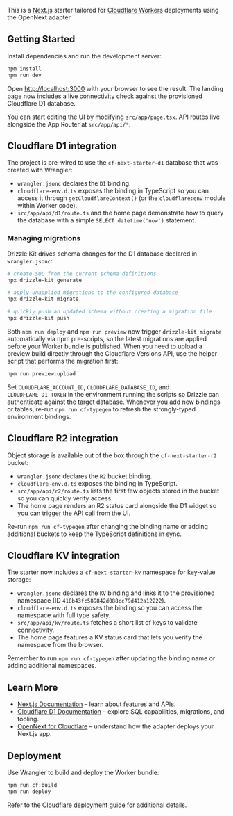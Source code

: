 This is a [Next.js](https://nextjs.org) starter tailored for [Cloudflare Workers](https://developers.cloudflare.com/workers/) deployments using the OpenNext adapter.

## Getting Started

Install dependencies and run the development server:

```bash
npm install
npm run dev
```

Open [http://localhost:3000](http://localhost:3000) with your browser to see the result. The landing page now includes a live connectivity check against the provisioned Cloudflare D1 database.

You can start editing the UI by modifying `src/app/page.tsx`. API routes live alongside the App Router at `src/app/api/*`.

## Cloudflare D1 integration

The project is pre-wired to use the `cf-next-starter-d1` database that was created with Wrangler:

- `wrangler.jsonc` declares the `D1` binding.
- `cloudflare-env.d.ts` exposes the binding in TypeScript so you can access it through `getCloudflareContext()` (or the `cloudflare:env` module within Worker code).
- `src/app/api/d1/route.ts` and the home page demonstrate how to query the database with a simple `SELECT datetime('now')` statement.

### Managing migrations

Drizzle Kit drives schema changes for the D1 database declared in `wrangler.jsonc`:

```bash
# create SQL from the current schema definitions
npx drizzle-kit generate

# apply unapplied migrations to the configured database
npx drizzle-kit migrate

# quickly push an updated schema without creating a migration file
npx drizzle-kit push
```

Both `npm run deploy` and `npm run preview` now trigger `drizzle-kit migrate` automatically via npm pre-scripts, so the latest migrations are applied before your Worker bundle is published. When you need to upload a preview build directly through the Cloudflare Versions API, use the helper script that performs the migration first:

```bash
npm run preview:upload
```

Set `CLOUDFLARE_ACCOUNT_ID`, `CLOUDFLARE_DATABASE_ID`, and `CLOUDFLARE_D1_TOKEN` in the environment running the scripts so Drizzle can authenticate against the target database. Whenever you add new bindings or tables, re-run `npm run cf-typegen` to refresh the strongly-typed environment bindings.

## Cloudflare R2 integration

Object storage is available out of the box through the `cf-next-starter-r2` bucket:

- `wrangler.jsonc` declares the `R2` bucket binding.
- `cloudflare-env.d.ts` exposes the binding in TypeScript.
- `src/app/api/r2/route.ts` lists the first few objects stored in the bucket so you can quickly verify access.
- The home page renders an R2 status card alongside the D1 widget so you can trigger the API call from the UI.

Re-run `npm run cf-typegen` after changing the binding name or adding additional buckets to keep the TypeScript definitions in sync.

## Cloudflare KV integration

The starter now includes a `cf-next-starter-kv` namespace for key-value storage:

- `wrangler.jsonc` declares the `KV` binding and links it to the provisioned namespace (ID `418b43fc589842d088cc79d412a12222`).
- `cloudflare-env.d.ts` exposes the binding so you can access the namespace with full type safety.
- `src/app/api/kv/route.ts` fetches a short list of keys to validate connectivity.
- The home page features a KV status card that lets you verify the namespace from the browser.

Remember to run `npm run cf-typegen` after updating the binding name or adding additional namespaces.

## Learn More

- [Next.js Documentation](https://nextjs.org/docs) – learn about features and APIs.
- [Cloudflare D1 Documentation](https://developers.cloudflare.com/d1/) – explore SQL capabilities, migrations, and tooling.
- [OpenNext for Cloudflare](https://opennext.js.org/cloudflare) – understand how the adapter deploys your Next.js app.

## Deployment

Use Wrangler to build and deploy the Worker bundle:

```bash
npm run cf:build
npm run deploy
```

Refer to the [Cloudflare deployment guide](https://developers.cloudflare.com/workers/wrangler/deploy-projects/) for additional details.
